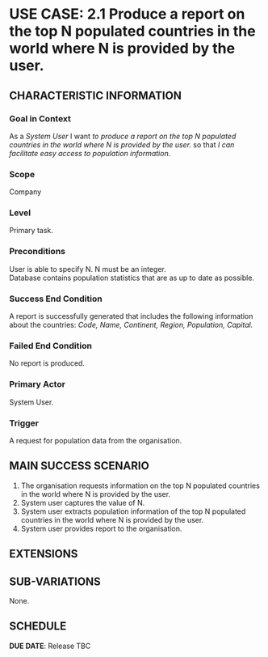 # USE CASE: 2.1 Produce a report on the top N populated countries in the world where N is provided by the user.

## CHARACTERISTIC INFORMATION

### Goal in Context

As a *System User* I want *to produce a report on the top N populated countries in the world where N is provided by the user.* so that *I can facilitate easy access to population information.*

### Scope

Company

### Level

Primary task.

### Preconditions

User is able to specify N.  N must be an integer.  
Database contains population statistics that are as up to date as possible.

### Success End Condition

A report is successfully generated that includes the following information about the countries:
*Code,*
*Name,*
*Continent,*
*Region,*
*Population,*
*Capital.*

### Failed End Condition

No report is produced.

### Primary Actor

System User.

### Trigger

A request for population data from the organisation.

## MAIN SUCCESS SCENARIO

1. The organisation requests information on the top N populated countries in the world where N is provided by the user.   
2. System user captures the value of N.
3. System user extracts population information of the top N populated countries in the world where N is provided by the user.
4. System user provides report to the organisation.

## EXTENSIONS



## SUB-VARIATIONS

None. 

## SCHEDULE

**DUE DATE**: Release TBC